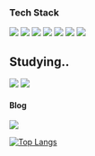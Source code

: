 ### Tech Stack

![](https://img.shields.io/badge/JavaScript-FFCA28?style=flat-square&logo=JavaScript&logoColor=white) ![](https://img.shields.io/badge/HTML-E34F26?style=flat-square&logo=HTML5&logoColor=white) ![](https://img.shields.io/badge/CSS-1572B6?style=flat-square&logo=CSS3&logoColor=white) ![](https://img.shields.io/badge/Java-007396?style=flat-square&logo=Java&logoColor=white) ![](https://img.shields.io/badge/C++-00599C?style=flat-square&logo=C%2B%2B&logoColor=white) ![](https://img.shields.io/badge/Python-3776AB?style=flat-square&logo=Python&logoColor=white) 
![](https://img.shields.io/badge/MySql-4479A1?style=flat-square&logo=MySQL&logoColor=white) 

## Studying..
![](https://img.shields.io/badge/React-61DAFB?style=flat-square&logo=React&logoColor=white) 
![](https://img.shields.io/badge/Typescript-3178C6?style=flat-square&logo=Typescript&logoColor=white) 



#### Blog
[![](https://img.shields.io/badge/Tistory-000000?style=flat-square&logo=Tistory&logoColor=white)](https://chestnutsweetpotato.tistory.com/)

[![Top Langs](https://github-readme-stats.vercel.app/api/top-langs/?username=dudgp128)](https://github.com/anuraghazra/github-readme-stats)
